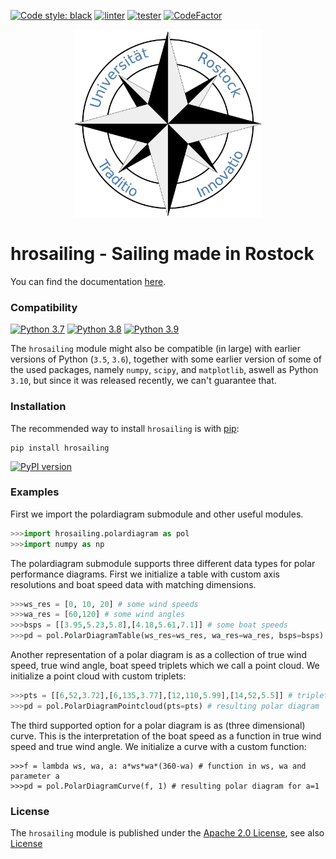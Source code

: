 [![Code style: black](https://img.shields.io/badge/code%20style-black-000000.svg)](https://github.com/psf/black)
[![linter](https://github.com/hrosailing/hrosailing/actions/workflows/linting.yml/badge.svg)](https://github.com/hrosailing/hrosailing/actions/workflows/linting.yml)
[![tester](https://github.com/hrosailing/hrosailing/actions/workflows/build-and-test.yml/badge.svg)](https://github.com/hrosailing/hrosailing/actions/workflows/build-and-test.yml)
[![CodeFactor](https://www.codefactor.io/repository/github/hrosailing/hrosailing/badge)](https://www.codefactor.io/repository/github/hrosailing/hrosailing)

<p align="center">
    <img src="https://raw.githubusercontent.com/hrosailing/hrosailing/main/logo.png" width=300px height=300px alt="hrosailing">
</p>

hrosailing - Sailing made in Rostock
====================================

You can find the documentation [here](https://hrosailing.github.io/hrosailing/ "hrosailing").

### Compatibility 
[![Python 3.7](https://img.shields.io/badge/python-3.7-blue.svg)](https://www.python.org/downloads/release/python-370/)
[![Python 3.8](https://img.shields.io/badge/python-3.8-blue.svg)](https://www.python.org/downloads/release/python-380/)
[![Python 3.9](https://img.shields.io/badge/python-3.9-blue.svg)](https://www.python.org/downloads/release/python-390/)

The `hrosailing` module might also be compatible (in large) with earlier versions of Python (`3.5`, `3.6`), together with some earlier
version of some of the used packages, namely `numpy`, `scipy`, and `matplotlib`, aswell as Python `3.10`, but since it was released 
recently, we can't guarantee that.


### Installation

The recommended way to install `hrosailing` is with 
[pip](http://pypi.python.org/pypi/pip/):
    
    pip install hrosailing

[![PyPI version](https://badge.fury.io/py/hrosailing.svg)](https://badge.fury.io/py/hrosailing)

### Examples


First we import the polardiagram submodule and other useful modules.

```python
>>>import hrosailing.polardiagram as pol
>>>import numpy as np
```

The polardiagram submodule supports three different data types for polar performance diagrams.
First we initialize a table with custom axis resolutions and boat speed data with matching dimensions.

```python
>>>ws_res = [0, 10, 20] # some wind speeds
>>>wa_res = [60,120] # some wind angles
>>>bsps = [[3.95,5.23,5.8],[4.18,5.61,7.1]] # some boat speeds
>>>pd = pol.PolarDiagramTable(ws_res=ws_res, wa_res=wa_res, bsps=bsps) # resulting polar diagram
```

Another representation of a polar diagram is as a collection of true wind speed, true wind angle, boat speed triplets which we call a point cloud.
We initialize a point cloud with custom triplets:

```python
>>>pts = [[6,52,3.72],[6,135,3.77],[12,110,5.99],[14,52,5.5]] # triplets
>>>pd = pol.PolarDiagramPointcloud(pts=pts) # resulting polar diagram
```

The third supported option for a polar diagram is as (three dimensional) curve.
This is the interpretation of the boat speed as a function in true wind speed and true wind angle.
We initialize a curve with a custom function:

```
>>>f = lambda ws, wa, a: a*ws*wa*(360-wa) # function in ws, wa and parameter a
>>>pd = pol.PolarDiagramCurve(f, 1) # resulting polar diagram for a=1
```

### License 

The `hrosailing` module is published under the [Apache 2.0 License](https://choosealicense.com/licenses/apache-2.0/), see also [License](LICENSE)
